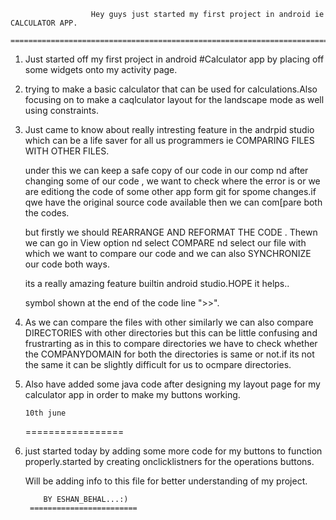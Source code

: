                      Hey guys just started my first project in android ie CALCULATOR APP.
                   =========================================================================



1. Just started off my first project in android #Calculator app by placing off some widgets onto my 
   activity page.

2. trying to make a basic calculator that can be used for calculations.Also focusing on to make a caqlculator 
   layout for the landscape mode as well using constraints.

3. Just came to know about really intresting feature in the andrpid studio which can be a life saver for all us
   programmers ie COMPARING FILES WITH OTHER FILES.

   under this we can keep a safe copy of our code in our comp nd after changing some of our code , we want to check where
   the error is or we are editiong the code of some other app form git for spome changes.if qwe have the original source 
   code available then we can com[pare both the codes.

   but firstly we should REARRANGE AND REFORMAT THE CODE . Thewn we can go in View option nd select COMPARE nd select our file
   with which we want to compare our code and we can also SYNCHRONIZE our code both ways.
   
   its a really amazing feature builtin android studio.HOPE it helps..

   
    symbol shown at the end of the code line ">>".

4. As we can compare the files with other similarly we can also compare DIRECTORIES with other directories but this can be little
   confusing and frustrarting as in this to compare directories we have to check whether the COMPANYDOMAIN for both the directories 
   is same or not.if its not the same it can be slightly difficult for us to ocmpare directories.

5. Also have added some java code after designing my layout page for my calculator app in order to make my buttons working.


       10th june
   =================


1. just started today by adding some more code for my buttons to function properly.started by creating onclicklistners for the operations
   buttons.







   Will be adding info to this file for better understanding of my project.








           BY ESHAN_BEHAL...:)
        ========================


